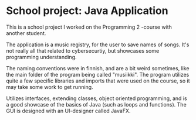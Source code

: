 # School project: Java Application

This is a school project I worked on the Programming 2 -course with another student.

The application is a music registry, for the user to save names of songs. It's not really all that related to cybersecurtiy, but showcases some programming understanding. 

The naming conventions were in finnish, and are a bit weird sometimes, like the main folder of the program being called "musiikki". The program utilizes quite a few specific libraries and imports that were used on the course, so it may take some work to get running.

Utilizes interfaces, extending classes, object oriented programming, and is a good showcase of the basics of Java (such as loops and functions). The GUI is designed with an UI-designer called JavaFX.
